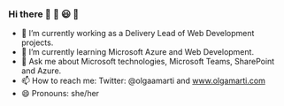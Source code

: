 ### Hi there 👋 👩 😃 🎵
    
- 🔭 I’m currently working as a Delivery Lead of Web Development projects.
- 🌱 I’m currently learning Microsoft Azure and Web Development.
- 💬 Ask me about Microsoft technologies, Microsoft Teams, SharePoint and Azure.
- 📫 How to reach me: Twitter: @olgaamarti and www.olgamarti.com 
- 😄 Pronouns: she/her

